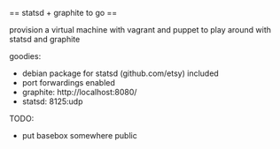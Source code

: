 == statsd + graphite to go ==

provision a virtual machine with vagrant and puppet to play around with statsd and graphite

goodies:

 * debian package for statsd (github.com/etsy) included 
 * port forwardings enabled
  * graphite: http://localhost:8080/
  * statsd: 8125:udp

TODO:

 * put basebox somewhere public
